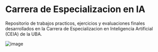 # Carrera de Especializacion en IA
 Repositorio de trabajos practicos, ejercicios y evaluaciones finales desarrollados en la Carrera de Especializacion en Inteligencia Artificial (CEIA) de la UBA.
 
![image](https://user-images.githubusercontent.com/80132586/118371986-874a3f80-b585-11eb-934c-30c2bf95f4eb.png)

